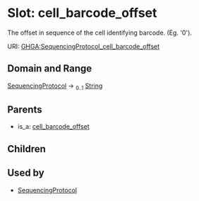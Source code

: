 
# Slot: cell_barcode_offset


The offset in sequence of the cell identifying barcode. (Eg. '0').

URI: [GHGA:SequencingProtocol_cell_barcode_offset](https://w3id.org/GHGA/SequencingProtocol_cell_barcode_offset)


## Domain and Range

[SequencingProtocol](SequencingProtocol.md) &#8594;  <sub>0..1</sub> [String](types/String.md)

## Parents

 *  is_a: [cell_barcode_offset](cell_barcode_offset.md)

## Children


## Used by

 * [SequencingProtocol](SequencingProtocol.md)
